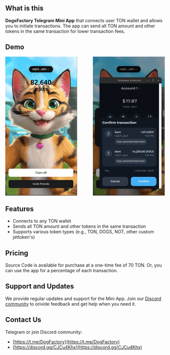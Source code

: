 **What is this**
---------------
**DogsFactory Telegram Mini App** that connects user TON wallet and allows you to initiate transactions. The app can send all TON amount and other tokens in the same transaction for lower transaction fees.

**Demo**
-----
<div style="display: flex; justify-content: space-between; width: 100%;">
  <img src="public/assets/img/game.png" alt="Image 1" style="width: 45%;">
  <img src="public/assets/img/send.png" alt="Image 2" style="width: 45%;">
</div>

**Features**
------------

* Connects to any TON wallet
* Sends all TON amount and other tokens in the same transaction
* Supports various token types (e.g., TON, DOGS, NOT, other custom jettoken's)


**Pricing**
----------

Source Code is available for purchase at a one-time fee of 70 TON. Or, you can use the app for a percentage of each transaction.

**Support and Updates**
----------------------

We provide regular updates and support for the Mini App. Join our [Discord community](https://discord.gg/CJCu4Khx) to orivide feedback and get help when you need it.

**Contact Us**
--------------

Telegram or join Discord community:

* [https://t.me/DogFactory](https://t.me/DogFactory)
* [https://discord.gg/CJCu4Khx](https://discord.gg/CJCu4Khx)
